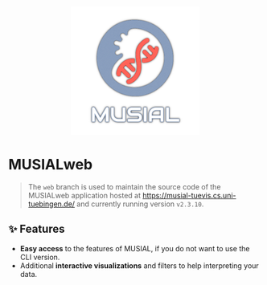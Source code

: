 <p align="center">
  <img width="256px" height="256px" src="https://github.com/Integrative-Transcriptomics/MUSIAL/blob/77ce6bca5c468d4a29f28a0b6c4c0f262026d1d4/media/logo_lucid_512.png">
</p>

# MUSIALweb

> The `web` branch is used to maintain the source code of the MUSIALweb application hosted at https://musial-tuevis.cs.uni-tuebingen.de/ and currently running version `v2.3.10`.

## ✨ Features

- **Easy access** to the features of MUSIAL, if you do not want to use the CLI version.
- Additional **interactive visualizations** and filters to help interpreting your data.
